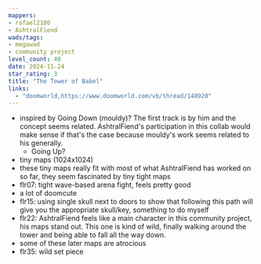 ```yaml
---
mappers:
- rafael2100
- AshtralFiend
wads/tags:
- megawad
- community project
level_count: 40
date: 2024-11-24
star_rating: 3
title: "The Tower of Babel"
links:
  - "doomworld,https://www.doomworld.com/vb/thread/148920"
---
```


- inspired by Going Down (mouldy)? The first track is by him and the concept seems related. AshtralFiend's participation in this collab would make sense if that's the case because mouldy's work seems related to his generally.
  - Going Up?
- tiny maps (1024x1024)
- these tiny maps really fit with most of what AshtralFiend has worked on so far, they seem fascinated by tiny tight maps
- flr07: tight wave-based arena fight, feels pretty good
- a lot of doomcute
- flr15: using single skull next to doors to show that following this path will give you the appropriate skull/key, something to do myself
- flr22: AshtralFiend feels like a main character in this community project, his maps stand out. This one is kind of wild, finally walking around the tower and being able to fall all the way down.
- some of these later maps are atrocious
- flr35: wild set piece